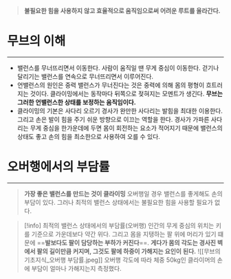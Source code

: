 > **불필요한 힘을 사용하지 않고 효율적으로 움직임으로써 어려운 루트를 올라간다.**

# 무브의 이해
---
- 밸런스를 무너뜨리면서 이동한다.
	사람이 움직일 땐 무게 중심이 이동한다. 걷기나 달리기는 밸런스를 연속으로 무너뜨리면서 이루어진다.
- 언밸런스의 원인은 중력
	밸런스가 무너진다는 것은 중력에 의해 몸의 평형이 흐트러지는 것이다. 클라이밍에서는 동작마다 뒤쪽으로 젖혀지는 모멘트가 생긴다. **무브는 그러한 언밸런스한 상태를 보정하는 움직임이다.**
- 클라이밍의 기본은 사다리 오르기
	경사가 완만한 사다리는 발힘을 최대한 이용한다. 그리고 손은 발이 힘을 주기 쉬운 방향으로 이끄는 역할을 한다.
	경사가 가파른 사다리는 무게 중심을 한가운데에 두면 몸이 회전하는 요소가 적어지기 때문에 밸런스의 상태도 좋고 손의 힘을 최소한으로 사용하여 오를 수 있다.
# 오버행에서의 부담률
---
> **가장 좋은 밸런스를 만드는 것이 클라이밍**
> 오버행일 경우 밸런스를 좋게해도 손의 부담이 있다. 그러나 최적의 밸런스 상태에서는 불필요한 힘을 사용할 필요가 없다.

> [!info] 최적의 밸런스 상태에서의 부담률(오버행)
> 인간의 무게 중심의 위치는 키를 기준으로 가운데보다 약간 위다. 그리고 몸을 지탱하는 팔 위에 머리가 있기 떄문에 ==**발보다도 팔이 담당하는 부하가 커진다**==.
> **게다가 몸의 각도는 경사진 벽에서 팔의 길이만큼 커지며, 그것도 팔에 하중이 가해지는 요인이 된다.**
> ![[무브의 기초지식_오버행 부담률.jpeg]]
> 오버행 각도에 따라 체중 50kg인 클라이머의 손에 부담이 얼마나 가해지는지 측정했다.